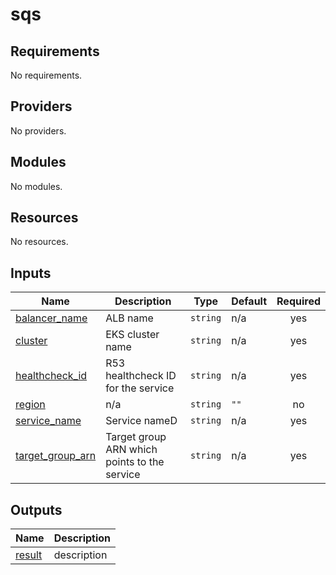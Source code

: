 # sqs

<!-- BEGINNING OF PRE-COMMIT-TERRAFORM DOCS HOOK -->
## Requirements

No requirements.

## Providers

No providers.

## Modules

No modules.

## Resources

No resources.

## Inputs

| Name | Description | Type | Default | Required |
|------|-------------|------|---------|:--------:|
| <a name="input_balancer_name"></a> [balancer\_name](#input\_balancer\_name) | ALB name | `string` | n/a | yes |
| <a name="input_cluster"></a> [cluster](#input\_cluster) | EKS cluster name | `string` | n/a | yes |
| <a name="input_healthcheck_id"></a> [healthcheck\_id](#input\_healthcheck\_id) | R53 healthcheck ID for the service | `string` | n/a | yes |
| <a name="input_region"></a> [region](#input\_region) | n/a | `string` | `""` | no |
| <a name="input_service_name"></a> [service\_name](#input\_service\_name) | Service nameD | `string` | n/a | yes |
| <a name="input_target_group_arn"></a> [target\_group\_arn](#input\_target\_group\_arn) | Target group ARN which points to the service | `string` | n/a | yes |

## Outputs

| Name | Description |
|------|-------------|
| <a name="output_result"></a> [result](#output\_result) | description |
<!-- END OF PRE-COMMIT-TERRAFORM DOCS HOOK -->
